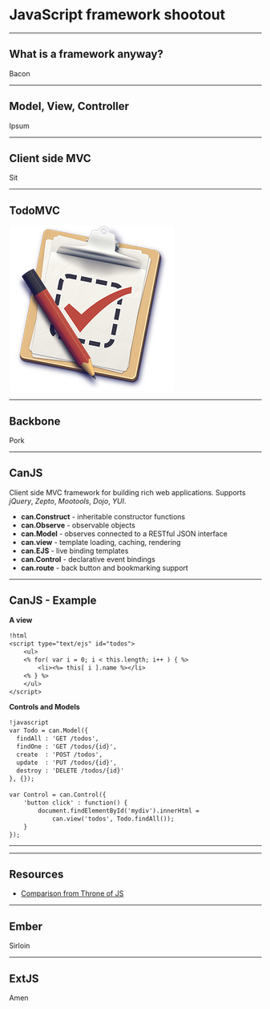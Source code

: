 # JavaScript framework shootout

---

## What is a framework anyway?

Bacon

---

## Model, View, Controller

Ipsum

---

## Client side MVC

Sit

---

## TodoMVC

![TodoMVC](images/todomvc.png)

---

## Backbone

Pork

---

## CanJS

Client side MVC framework for building rich web applications. Supports *jQuery*, *Zepto*, *Mootools*,
*Dojo*, *YUI*.

* __can.Construct__ - inheritable constructor functions
* __can.Observe__ - observable objects
* __can.Model__ - observes connected to a RESTful JSON interface
* __can.view__ - template loading, caching, rendering
* __can.EJS__ - live binding templates
* __can.Control__ - declarative event bindings
* __can.route__ - back button and bookmarking support

---

## CanJS - Example

__A view__

	!html
	<script type="text/ejs" id="todos">
		<ul>
		<% for( var i = 0; i < this.length; i++ ) { %>
			<li><%= this[ i ].name %></li>
		<% } %>
		</ul>
    </script>

__Controls and Models__

	!javascript
	var Todo = can.Model({
	  findAll : 'GET /todos',
	  findOne : 'GET /todos/{id}',
	  create  : 'POST /todos',
	  update  : 'PUT /todos/{id}',
	  destroy : 'DELETE /todos/{id}'
	}, {});

	var Control = can.Control({
		'button click' : function() {
			document.findElementById('mydiv').innerHtml =
        		can.view('todos', Todo.findAll());
		}
	});

---

---

## Resources

* [Comparison from Throne of JS](http://blog.stevensanderson.com/2012/08/01/rich-javascript-applications-the-seven-frameworks-throne-of-js-2012/)

---

## Ember

Sirloin

---

## ExtJS

Amen
